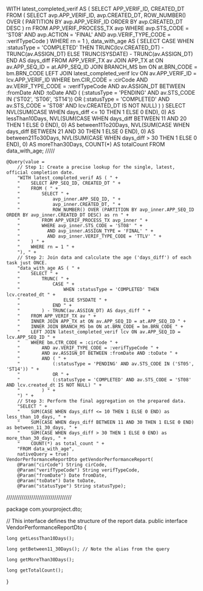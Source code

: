 WITH latest_completed_verif AS (
    SELECT APP_VERIF_ID, CREATED_DT
    FROM (
        SELECT
            avp.APP_VERIF_ID,
            avp.CREATED_DT,
            ROW_NUMBER() OVER (
                PARTITION BY avp.APP_VERIF_ID
                ORDER BY avp.CREATED_DT DESC
            ) rn
        FROM APP_VERIF_PROCESS_TX avp
        WHERE avp.STS_CODE = 'ST08'
          AND avp.ACTION = 'FINAL'
          AND avp.VERIF_TYPE_CODE = :verifTypeCode
    )
    WHERE rn = 1
),
data_with_age AS (
    SELECT
        CASE 
            WHEN :statusType = 'COMPLETED'
                THEN TRUNC(lcv.CREATED_DT) - TRUNC(av.ASSIGN_DT)
            ELSE TRUNC(SYSDATE) - TRUNC(av.ASSIGN_DT)
        END AS days_diff
    FROM APP_VERIF_TX av
    JOIN APP_TX at ON av.APP_SEQ_ID = at.APP_SEQ_ID
    JOIN BRANCH_MS bm ON at.BRN_CODE = bm.BRN_CODE
    LEFT JOIN latest_completed_verif lcv ON av.APP_VERIF_ID = lcv.APP_VERIF_ID
    WHERE bm.CIR_CODE = :cirCode
      AND av.VERIF_TYPE_CODE = :verifTypeCode
      AND av.ASSIGN_DT BETWEEN :fromDate AND :toDate
      AND (
          (:statusType = 'PENDING' 
              AND av.STS_CODE IN ('ST02', 'ST06', 'ST14'))
          OR
          (:statusType = 'COMPLETED'
              AND av.STS_CODE = 'ST08'
              AND lcv.CREATED_DT IS NOT NULL)
      )
)
SELECT
    NVL(SUM(CASE WHEN days_diff <= 10 THEN 1 ELSE 0 END), 0) AS lessThan10Days,
    NVL(SUM(CASE WHEN days_diff BETWEEN 11 AND 20 THEN 1 ELSE 0 END), 0) AS between11To20Days,
    NVL(SUM(CASE WHEN days_diff BETWEEN 21 AND 30 THEN 1 ELSE 0 END), 0) AS between21To30Days,
    NVL(SUM(CASE WHEN days_diff > 30 THEN 1 ELSE 0 END), 0) AS moreThan30Days,
    COUNT(*) AS totalCount
FROM data_with_age;
/////

    @Query(value =
        // Step 1: Create a precise lookup for the single, latest, official completion date.
        "WITH latest_completed_verif AS ( " +
        "    SELECT APP_SEQ_ID, CREATED_DT " +
        "    FROM ( " +
        "        SELECT " +
        "            avp_inner.APP_SEQ_ID, " +
        "            avp_inner.CREATED_DT, " +
        "            ROW_NUMBER() OVER (PARTITION BY avp_inner.APP_SEQ_ID ORDER BY avp_inner.CREATED_DT DESC) as rn " +
        "        FROM APP_VERIF_PROCESS_TX avp_inner " +
        "        WHERE avp_inner.STS_CODE = 'ST08' " +
        "          AND avp_inner.ASSIGN_TYPE = 'FINAL' " +
        "          AND avp_inner.VERIF_TYPE_CODE = 'TTLV' " +
        "    ) " +
        "    WHERE rn = 1 " +
        "), " +
        // Step 2: Join data and calculate the age ('days_diff') of each task just ONCE.
        "data_with_age AS ( " +
        "    SELECT " +
        "        TRUNC( " +
        "            CASE " +
        "                WHEN :statusType = 'COMPLETED' THEN lcv.created_dt " +
        "                ELSE SYSDATE " +
        "            END " +
        "        ) - TRUNC(av.ASSIGN_DT) AS days_diff " +
        "    FROM APP_VERIF_TX av " +
        "    INNER JOIN APP_TX at ON av.APP_SEQ_ID = at.APP_SEQ_ID " +
        "    INNER JOIN BRANCH_MS bm ON at.BRN_CODE = bm.BRN_CODE " +
        "    LEFT JOIN latest_completed_verif lcv ON av.APP_SEQ_ID = lcv.APP_SEQ_ID " +
        "    WHERE bm.CTR_CODE = :cirCode " +
        "        AND av.VERIF_TYPE_CODE = :verifTypeCode " +
        "        AND av.ASSIGN_DT BETWEEN :fromDate AND :toDate " +
        "        AND ( " +
        "            (:statusType = 'PENDING' AND av.STS_CODE IN ('ST05', 'ST14')) " +
        "            OR " +
        "            (:statusType = 'COMPLETED' AND av.STS_CODE = 'ST08' AND lcv.created_dt IS NOT NULL) " +
        "        ) " +
        ") " +
        // Step 3: Perform the final aggregation on the prepared data.
        "SELECT " +
        "    SUM(CASE WHEN days_diff <= 10 THEN 1 ELSE 0 END) as less_than_10_days, " +
        "    SUM(CASE WHEN days_diff BETWEEN 11 AND 30 THEN 1 ELSE 0 END) as between_11_30_days, " +
        "    SUM(CASE WHEN days_diff > 30 THEN 1 ELSE 0 END) as more_than_30_days, " +
        "    COUNT(*) as total_count " +
        "FROM data_with_age",
        nativeQuery = true)
    VendorPerformanceReportDto getVendorPerformanceReport(
        @Param("cirCode") String cirCode,
        @Param("verifTypeCode") String verifTypeCode,
        @Param("fromDate") Date fromDate,
        @Param("toDate") Date toDate,
        @Param("statusType") String statusType);

//////////////////////////////////

package com.yourproject.dto;

// This interface defines the structure of the report data.
public interface VendorPerformanceReportDto {

    long getLessThan10Days();

    long getBetween11_30Days(); // Note the alias from the query

    long getMoreThan30Days();

    long getTotalCount();
}
